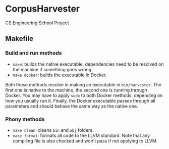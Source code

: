 # CorpusHarvester
CS Engineering School Project

## Makefile

### Build and run methods
- `make`: builds the native executable, dependencies need to be resolved on the machine if something goes wrong.
- `make docker`: builds the executable in Docker.

Both those methods resolve in making an executable in `bin/harvester`. The first one is native to the machine, the second one is running through Docker. You may have to apply `sudo` to both Docker methods, depending on how you usually run it. Finally, the Docker executable passes through all parameters and should behave the same way as the native one.

### Phony methods
- `make clean`: cleans `bin` and `obj` folders.
- `make format`: formats all code to the LLVM standard. Note that any compiling file is also checked and won't pass if not applying to LLVM.
